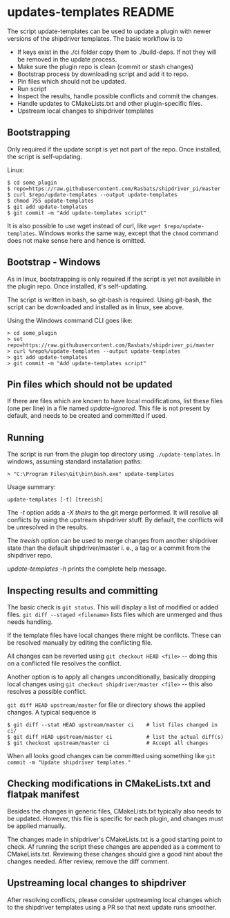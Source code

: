 updates-templates README
========================

The script update-templates can be used to update a plugin with
newer versions of the shipdriver templates. The basic workflow
is to
  - If keys exist in the ./ci folder copy them to ./build-deps. If not they will be removed in the update process.
  - Make sure the plugin repo is clean (commit or stash changes)
  - Bootstrap process by downloading script and add it to repo.
  - Pin files which should not be updated.
  - Run script
  - Inspect the results, handle possible conflicts and commit the
    changes.
  - Handle updates to CMakeLists.txt and other plugin-specific files.
  - Upstream local changes to shipdriver templates

Bootstrapping
-------------
Only required if the update script is yet not part of the repo. Once
installed, the script is self-updating.

Linux:

    $ cd some_plugin
    $ repo=https://raw.githubusercontent.com/Rasbats/shipdriver_pi/master
    $ curl $repo/update-templates --output update-templates
    $ chmod 755 update-templates
    $ git add update-templates
    $ git commit -m "Add update-templates script"

It is also possible to use wget instead of curl, like
`wget $repo/update-templates`. Windows works the same way, except that
the `chmod` command does not make sense here and hence is omitted.


Bootstrap - Windows
-------------------

As in linux, bootstrapping is only required if the script is yet not
available in the plugin repo. Once installed, it's self-updating.

The script is written in bash, so git-bash is required. Using git-bash, the
script can be downloaded and installed as in linux, see above.

Using the Windows command CLI goes like:

    > cd some_plugin
    > set repo=https://raw.githubusercontent.com/Rasbats/shipdriver_pi/master
    > curl %repo%/update-templates --output update-templates
    > git add update-templates
    > git commit -m "Add update-templates script"


Pin files which should not be updated
-------------------------------------

If there are files which are known to have local modifications, list these
files (one per line) in a file named *update-ignored*.  This file is not
present by default, and needs to be created and committed if used.


Running
-------

The script is run from the plugin top directory using
`./update-templates`. In windows, assuming standard installation paths:

    > "C:\Program Files\Git\bin\bash.exe" update-templates

Usage summary:

    update-templates [-t] [treeish]

The *-t* option adds a *-X theirs* to the git merge performed. It will
resolve all conflicts by using the upstream shipdriver stuff. By default,
the conflicts will be unresolved in the results.

The *treeish* option can be used to merge changes from another shipdriver
state than the default shipdriver/master i. e., a tag or a commit from
the shipdriver repo.

*update-templates -h* prints the complete help message.


Inspecting results and committing
---------------------------------

The basic check is `git status`. This will display a list of modified or
added files. `git diff --staged <filename>` lists files which are unmerged
and thus needs handling.

If the template files have local changes there might be conflicts. These
can be resolved manually by editing the conflicting file.

All changes can be reverted using `git checkout HEAD <file>` -- doing this
on a conflicted file resolves the conflict.

Another option is to apply all changes unconditionally, basically dropping
local changes using `git checkout shipdriver/master <file>` -- this also
resolves a possible conflict.

`git diff HEAD upstream/master` for file or directory shows the applied
changes.  A typical sequence is

    $ git diff --stat HEAD upstream/master ci    # list files changed in ci/
    $ git diff HEAD upstream/master ci           # list the actual diff(s)
    $ git checkout upstream/master ci            # Accept all changes

When all looks good changes can be committed using something like
`git commit -m "Update shipdriver templates."`

Checking modifications in CMakeLists.txt and flatpak manifest
-------------------------------------------------------------

Besides the changes in generic files, CMakeLists.txt typically also needs to
be updated. However, this file is specific for each plugin, and changes must
be applied manually.

The changes made in shipdriver's CMakeLists.txt is a good starting point to
check. Af running the script these changes are appended as a comment to
CMakeLists.txt. Reviewing these changes should give a good hint about the
changes needed. After review, remove the diff comment.


Upstreaming local changes to shipdriver
---------------------------------------
After resolving conflicts, please consider upstreaming local changes which
to the shipdriver templates using a PR so that next update runs
smoother.
